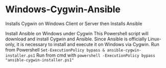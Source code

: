 # Windows-Cygwin-Ansible
Installs Cygwin on Windows Client or Server then Installs Ansible

Install Ansible on Windows under Cygwin
This Powershell script will download and install Cygwin and Ansible. Since Ansible is officially Linux-only, it is necessary to install and execute it on Windows via Cygwin.
Run from Powershell
`Set-ExecutionPolicy bypass
& ansible-cygwin-installer.ps1`
Run from cmd with
`powershell -ExecutionPolicy bypass "ansible-cygwin-installer.ps1"`
